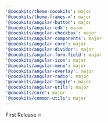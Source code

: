 ```yaml
---
'@cocokits/theme-cocokits': major
'@cocokits/theme-frames-x': major
'@cocokits/angular-button': major
'@cocokits/angular-cdk': major
'@cocokits/angular-checkbox': major
'@cocokits/angular-components': major
'@cocokits/angular-core': major
'@cocokits/angular-divider': major
'@cocokits/angular-form-field': major
'@cocokits/angular-icon': major
'@cocokits/angular-menu': major
'@cocokits/angular-overlay': major
'@cocokits/angular-radio': major
'@cocokits/angular-toggle': major
'@cocokits/angular-utils': major
'@cocokits/core': major
'@cocokits/common-utils': major
---
```


First Release 🔥
